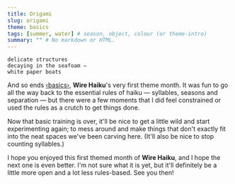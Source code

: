 ```yaml
---
title: Origami
slug: origami
theme: basics
tags: [summer, water] # season, object, colour (or theme-intro)
summary: "" # No markdown or HTML.
---
```


```
delicate structures
decaying in the seafoam —
white paper boats
```

And so ends [‹basics›][1], **Wire Haiku**'s very first theme month.
It was fun to go all the way back to the essential rules of haiku — syllables, seasons and separation — but there were a few moments that I did feel constrained or used the rules as a crutch to get things done.

Now that basic training is over, it'll be nice to get a little wild and start experimenting again; to mess around and make things that don't exactly fit into the neat spaces we've been carving here.
(It'll also be nice to stop counting syllables.)

I hope you enjoyed this first themed month of **Wire Haiku**, and I hope the next one is even better.
I'm not sure what it is yet, but it'll definitely be a little more open and a lot less rules-based.
See you then!

[1]: /theme/basics/
